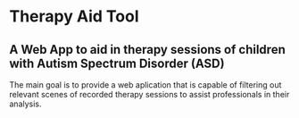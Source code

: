 # Therapy Aid Tool

## A Web App to aid in therapy sessions of children with Autism Spectrum Disorder (ASD)

The main goal is to provide a web aplication that
is capable of filtering out relevant scenes of recorded therapy sessions to assist professionals in their analysis. 
